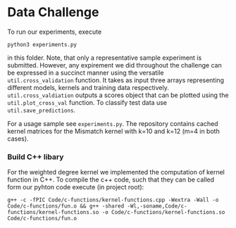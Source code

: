 
# Data Challenge

To run our experiments, execute

```
python3 experiments.py
```

in this folder. Note, that only a representative sample experiment is submitted. However, any expirement we did throughout the challenge can be expressed in a succinct manner using the versatile `util.cross_validation` function. It takes as input three arrays representing different models, kernels and training data respectively. `util.cross_valdiation` outputs a scores object that can be plotted using the `util.plot_cross_val` function. To classify test data use `util.save_predictions`.

For a usage sample see `experiments.py`. The repository contains cached kernel matrices for the Mismatch kernel with k=10 and k=12 (m=4 in both cases).


### Build C++ libary

For the weighted degree kernel we implemented the computation of kernel function in C++. To compile the c++ code, such that they can be called form our pyhton code execute (in project root):
```
g++ -c -fPIC Code/c-functions/kernel-functions.cpp -Wextra -Wall -o Code/c-functions/fun.o && g++ -shared -Wl,-soname,Code/c-functions/kernel-functions.so -o Code/c-functions/kernel-functions.so Code/c-functions/fun.o
```
